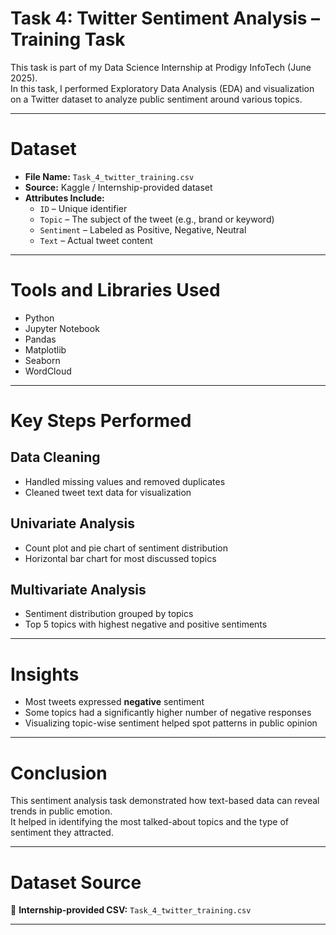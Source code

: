 # Task 4: Twitter Sentiment Analysis – Training Task

This task is part of my Data Science Internship at Prodigy InfoTech (June 2025).  
In this task, I performed Exploratory Data Analysis (EDA) and visualization on a Twitter dataset to analyze public sentiment around various topics.

---

# Dataset

- **File Name:** `Task_4_twitter_training.csv`  
- **Source:** Kaggle / Internship-provided dataset  
- **Attributes Include:**
  - `ID` – Unique identifier  
  - `Topic` – The subject of the tweet (e.g., brand or keyword)  
  - `Sentiment` – Labeled as Positive, Negative, Neutral  
  - `Text` – Actual tweet content  

---

# Tools and Libraries Used

- Python  
- Jupyter Notebook  
- Pandas  
- Matplotlib  
- Seaborn  
- WordCloud  

---

# Key Steps Performed

## Data Cleaning

- Handled missing values and removed duplicates  
- Cleaned tweet text data for visualization  

## Univariate Analysis

- Count plot and pie chart of sentiment distribution  
- Horizontal bar chart for most discussed topics  

## Multivariate Analysis

- Sentiment distribution grouped by topics  
- Top 5 topics with highest negative and positive sentiments  

---

# Insights

- Most tweets expressed **negative** sentiment  
- Some topics had a significantly higher number of negative responses  
- Visualizing topic-wise sentiment helped spot patterns in public opinion  

---

# Conclusion

This sentiment analysis task demonstrated how text-based data can reveal trends in public emotion.  
It helped in identifying the most talked-about topics and the type of sentiment they attracted.

---

# Dataset Source

🔗 **Internship-provided CSV:** `Task_4_twitter_training.csv`

---
